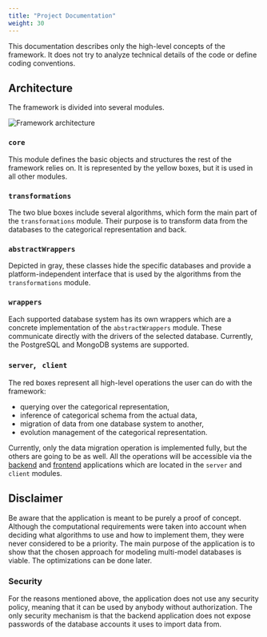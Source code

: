 ```yaml
---
title: "Project Documentation"
weight: 30
---
```


This documentation describes only the high-level concepts of the framework. It does not try to analyze technical details of the code or define coding conventions.

## Architecture

The framework is divided into several modules.

![Framework architecture](/img/overall-architecture.png)

### `core`

This module defines the basic objects and structures the rest of the framework relies on. It is represented by the yellow boxes, but it is used in all other modules.

### `transformations`

The two blue boxes include several algorithms, which form the main part of the `transformations` module. Their purpose is to transform data from the databases to the categorical representation and back.

### `abstractWrappers`

Depicted in gray, these classes hide the specific databases and provide a platform-independent interface that is used by the algorithms from the `transformations` module.

### `wrappers`

Each supported database system has its own wrappers which are a concrete implementation of the `abstractWrappers` module. These communicate directly with the drivers of the selected database. Currently, the PostgreSQL and MongoDB systems are supported.

### `server`, ` client`

The red boxes represent all high-level operations the user can do with the framework:
- querying over the categorical representation,
- inference of categorical schema from the actual data,
- migration of data from one database system to another,
- evolution management of the categorical representation.

Currently, only the data migration operation is implemented fully, but the others are going to be as well. All the operations will be accessible via the [backend](backend.md) and [frontend](frontend.md) applications which are located in the `server` and `client` modules.

## Disclaimer

Be aware that the application is meant to be purely a proof of concept. Although the computational requirements were taken into account when deciding what algorithms to use and how to implement them, they were never considered to be a priority. The main purpose of the application is to show that the chosen approach for modeling multi-model databases is viable. The optimizations can be done later.

### Security

For the reasons mentioned above, the application does not use any security policy, meaning that it can be used by anybody without authorization. The only security mechanism is that the backend application does not expose passwords of the database accounts it uses to import data from.
